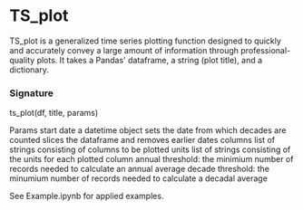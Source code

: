 # TS_plot

TS_plot is a generalized time series plotting function designed to quickly and accurately convey a large amount of information through professional-quality plots. It takes a Pandas' dataframe, a string (plot title), and a dictionary.


### Signature

ts_plot(df, title, params)

Params
    start date
        a datetime object
        sets the date from which decades are counted
        slices the dataframe and removes earlier dates
    columns
        list of strings
        consisting of columns to be plotted
    units
        list of strings
        consisting of the units for each plotted column
    annual threshold:
        the minimium number of records needed to calculate an annual average
    decade threshold:
        the minumium number of records needed to calculate a decadal average



See Example.ipynb for applied examples.

